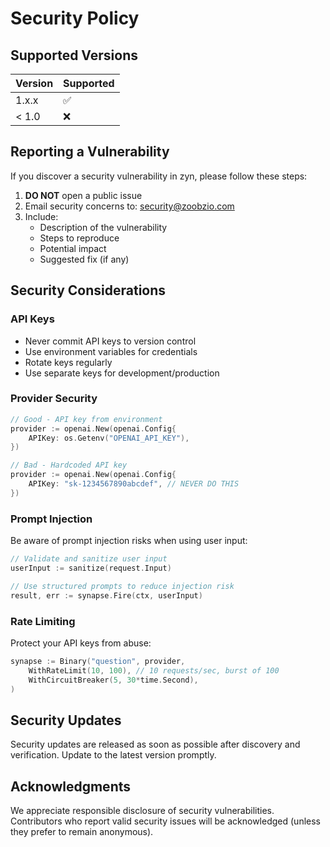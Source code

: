 # Security Policy

## Supported Versions

| Version | Supported          |
| ------- | ------------------ |
| 1.x.x   | :white_check_mark: |
| < 1.0   | :x:                |

## Reporting a Vulnerability

If you discover a security vulnerability in zyn, please follow these steps:

1. **DO NOT** open a public issue
2. Email security concerns to: security@zoobzio.com
3. Include:
   - Description of the vulnerability
   - Steps to reproduce
   - Potential impact
   - Suggested fix (if any)

## Security Considerations

### API Keys

- Never commit API keys to version control
- Use environment variables for credentials
- Rotate keys regularly
- Use separate keys for development/production

### Provider Security

```go
// Good - API key from environment
provider := openai.New(openai.Config{
    APIKey: os.Getenv("OPENAI_API_KEY"),
})

// Bad - Hardcoded API key
provider := openai.New(openai.Config{
    APIKey: "sk-1234567890abcdef", // NEVER DO THIS
})
```

### Prompt Injection

Be aware of prompt injection risks when using user input:

```go
// Validate and sanitize user input
userInput := sanitize(request.Input)

// Use structured prompts to reduce injection risk
result, err := synapse.Fire(ctx, userInput)
```

### Rate Limiting

Protect your API keys from abuse:

```go
synapse := Binary("question", provider,
    WithRateLimit(10, 100), // 10 requests/sec, burst of 100
    WithCircuitBreaker(5, 30*time.Second),
)
```

## Security Updates

Security updates are released as soon as possible after discovery and verification. Update to the latest version promptly.

## Acknowledgments

We appreciate responsible disclosure of security vulnerabilities. Contributors who report valid security issues will be acknowledged (unless they prefer to remain anonymous).